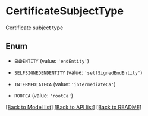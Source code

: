 # CertificateSubjectType

Certificate subject type

## Enum

* `ENDENTITY` (value: `'endEntity'`)

* `SELFSIGNEDENDENTITY` (value: `'selfSignedEndEntity'`)

* `INTERMEDIATECA` (value: `'intermediateCa'`)

* `ROOTCA` (value: `'rootCa'`)

[[Back to Model list]](../README.md#documentation-for-models) [[Back to API list]](../README.md#documentation-for-api-endpoints) [[Back to README]](../README.md)


